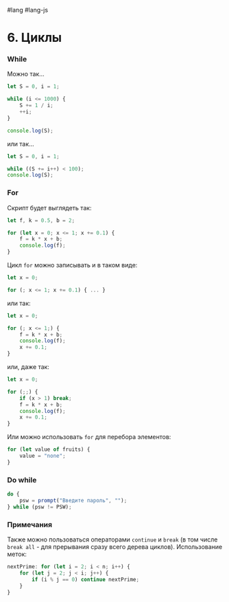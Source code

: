 #lang #lang-js

# 6. Циклы

### While

Можно так…

```javascript
let S = 0, i = 1;

while (i <= 1000) {
    S += 1 / i;
    ++i;
}

console.log(S);
```

или так…

```javascript
let S = 0, i = 1;

while ((S += i++) < 100);
console.log(S);
```

### For

Скрипт будет выглядеть так:

```javascript
let f, k = 0.5, b = 2;

for (let x = 0; x <= 1; x += 0.1) {
    f = k * x + b;
    console.log(f);
}
```

Цикл `for` можно записывать и в таком виде:

```javascript
let x = 0;

for (; x <= 1; x += 0.1) { ... }
```

или так:

```javascript
let x = 0;

for (; x <= 1;) {
    f = k * x + b;
    console.log(f);
    x += 0.1;
}
```

или, даже так:

```javascript
let x = 0;

for (;;) {
    if (x > 1) break;
    f = k * x + b;
    console.log(f);
    x += 0.1;
}
```

Или можно использовать `for` для перебора элементов:

```javascript
for (let value of fruits) {
    value = "none";
}
```

### Do while

```javascript
do {
    psw = prompt("Введите пароль", "");
} while (psw != PSW);
```

### Примечания

Также можно пользоваться операторами `continue` и `break` (в том числе `break all` - для прерывания сразу всего дерева циклов).
Использование меток:

```javascript
nextPrime: for (let i = 2; i < n; i++) {
    for (let j = 2; j < i; j++) {
        if (i % j == 0) continue nextPrime;
    }
}
```
